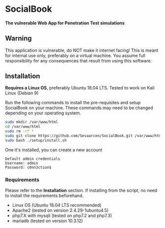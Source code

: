 # SocialBook
#### The vulnerable Web App for Penetration Test simulations

## Warning
This application is vulnerable, do NOT make it internet facing! This is meant for internal use only, preferably on a virtual machine. You assume full responsibility for any consequences that result from using this software.

## Installation
**Requires a Linux OS**, preferably Ubuntu 18.04 LTS. Tested to work on Kali Linux (Debian 9)

Run the following commands to install the pre-requisites and setup SocialBook on your machine. These commands may need to be changed depending on your operating system.
```bash
sudo mkdir /var/www/html
cd /var/www/html
sudo rm -rf *
sudo git clone https://github.com/Sevaarcen/SocialBook.git /var/www/html
sudo bash ./setup/install.sh
```

One it's installed, you can create a new account
```
Default admin credentials
Username: admin
Password: c0nn3ction$
```

### Requirements
Please refer to the **Installation** section. If installing from the script, no need to install the requirements beforehand.
* Linux OS (Ubuntu 18.04 LTS recommended)
* Apache2 (tested on version 2.4.29-1ubuntu4.5)
* php7.X with mysqli (tested on php7.2 and php7.3)
* mariadb (tested on version 10.3.12)
